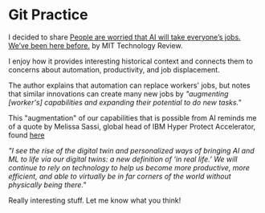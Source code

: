 

# Git Practice

I decided to share  [ People are worried that AI will take everyone’s jobs. We’ve been here before.](https://www.technologyreview.com/2024/01/27/1087041/technological-unemployment-elon-musk-jobs-ai) by MIT Technology Review. 

I enjoy how it provides interesting historical context and connects them to concerns about automation, productivity, and job displacement.

The author explains that automation can replace workers' jobs, but notes that similar innovations can create many new jobs by *"augmenting [worker's] capabilities and expanding their potential to do new tasks."* 

This "augmentation" of our capabilities that is possible from AI reminds me of a quote by Melissa Sassi, global head of IBM Hyper Protect Accelerator, found [here](https://www.pewresearch.org/internet/2022/06/30/expert-essays-on-metaverse-possibilities/)

*"I see the rise of the digital twin and personalized ways of bringing AI and ML to life via our digital twins: a new definition of ‘in real life.’ We will continue to rely on technology to help us become more productive, more efficient, and able to virtually be in far corners of the world without physically being there."*


Really interesting stuff. Let me know what you think!